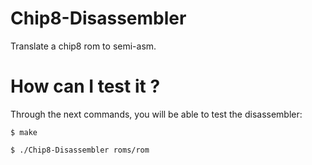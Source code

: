 Chip8-Disassembler
==================

Translate a chip8 rom to semi-asm.

How can I test it ?
===================

Through the next commands, you will be able to test the disassembler:

    $ make

    $ ./Chip8-Disassembler roms/rom

